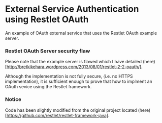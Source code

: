 
# External Service Authentication using Restlet OAuth
An example of OAuth external service that uses the Restlet OAuth example server.

### Restlet OAuth Server security flaw
Please note that the example server is flawed which I have detailed (here)[http://bretkikehara.wordpress.com/2013/08/01/restlet-2-2-oauth/].

Although the implementation is not fully secure, (i.e. no HTTPS implementation), it is sufficient enough to prove that how to implment an OAuth sevice using the Restlet framework.

### Notice
Code has been slightly modified from the original project located (here)[https://github.com/restlet/restlet-framework-java].
